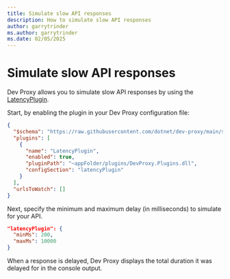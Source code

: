 ```yaml
---
title: Simulate slow API responses
description: How to simulate slow API responses
author: garrytrinder
ms.author: garrytrinder
ms.date: 02/05/2025
---
```


# Simulate slow API responses

Dev Proxy allows you to simulate slow API responses by using the [LatencyPlugin](../technical-reference/LatencyPlugin.md).

Start, by enabling the plugin in your Dev Proxy configuration file:

```json
{
  "$schema": "https://raw.githubusercontent.com/dotnet/dev-proxy/main/schemas/v0.29.0/rc.schema.json",
  "plugins": [
    {
      "name": "LatencyPlugin",
      "enabled": true,
      "pluginPath": "~appFolder/plugins/DevProxy.Plugins.dll",
      "configSection": "latencyPlugin"
    }
  ],
  "urlsToWatch": []
}
```

Next, specify the minimum and maximum delay (in milliseconds) to simulate for your API.

```json
"latencyPlugin": {
  "minMs": 200,
  "maxMs": 10000
}
```

When a response is delayed, Dev Proxy displays the total duration it was delayed for in the console output.
